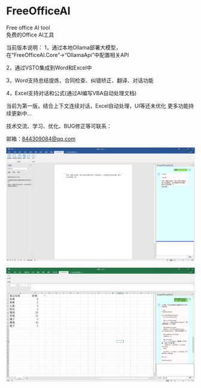 # FreeOfficeAI
Free office AI tool   
免费的Office AI工具

当前版本说明：
1，通过本地Ollama部署大模型，在“FreeOfficeAI.Core”→“OllamaApi”中配置相关API

2，通过VSTO集成到Word和Excel中

3，Word支持总结提炼、合同检查、纠错矫正、翻译、对话功能

4，Excel支持对话和公式(通过AI编写VBA自动处理文档)


当前为第一版，结合上下文连续对话，Excel自动处理，UI等还未优化
更多功能持续更新中...

技术交流、学习、优化、BUG修正等可联系：

邮箱：844309084@qq.com

![Word示例](Images/word.png)

![Excel示例](Images/excel.png)
